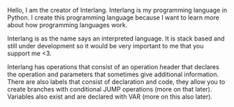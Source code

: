 Hello, I am the creator of Interlang. Interlang is my programming language in Python. I create this programming language because I want to learn more about how programming languages work.

Interlang is as the name says an interpreted language. It is stack based and still under development so it would be very important to me that you support me <3.

Interlang has operations that consist of an operation header that declares the operation and parameters that sometimes give additional information. There are also labels that consist of declaration and code, they allow you to create branches with conditional JUMP operations (more on that later). Variables also exist and are declared with VAR (more on this also later).
